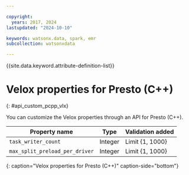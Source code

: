 ```yaml
---

copyright:
  years: 2017, 2024
lastupdated: "2024-10-10"

keywords: watsonx.data, spark, emr
subcollection: watsonxdata

---
```


{{site.data.keyword.attribute-definition-list}}

# Velox properties for Presto (C++)
{: #api_custom_pcpp_vlx}

You can customize the Velox properties through an API for Presto (C++).

| Property name | Type | Validation added |
| --- | --- | --- |
| `task_writer_count` | Integer | Limit {1, 1000} |
| `max_split_preload_per_driver` | Integer | Limit {1, 1000} |
{: caption="Velox properties for Presto (C++)" caption-side="bottom"}
